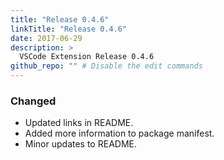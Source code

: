 ```yaml
---
title: "Release 0.4.6"
linkTitle: "Release 0.4.6"
date: 2017-06-29
description: >
  VSCode Extension Release 0.4.6
github_repo: "" # Disable the edit commands
---
```


### Changed

- Updated links in README.
- Added more information to package manifest.
- Minor updates to README.
